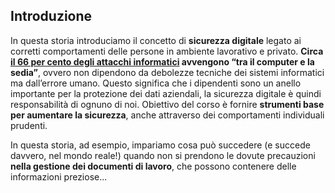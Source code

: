 ## Introduzione

In questa storia introduciamo il concetto di **sicurezza digitale** legato ai corretti comportamenti delle persone in ambiente lavorativo e privato. **Circa [il 66 per cento degli attacchi informatici](https://www.social-engineer.org/social-engineering/social-engineering-infographic/) avvengono “tra il computer e la sedia”**, ovvero non dipendono da debolezze tecniche dei sistemi informatici ma dall’errore umano. Questo significa che i dipendenti sono un anello importante per la protezione dei dati aziendali, la sicurezza digitale è quindi responsabilità di ognuno di noi. Obiettivo del corso è fornire **strumenti base per aumentare la sicurezza**, anche attraverso dei comportamenti individuali prudenti. 

In questa storia, ad esempio, impariamo cosa può succedere (e succede davvero, nel mondo reale!) quando non si prendono le dovute precauzioni **nella gestione dei documenti di lavoro**, che possono contenere delle informazioni preziose... 